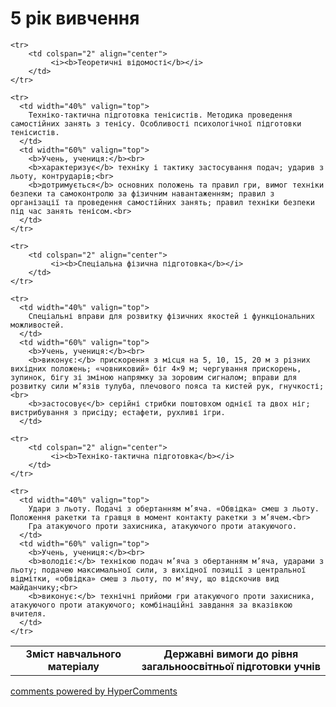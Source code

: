 <div id="hypercomments_widget" class="js-hypercomments-widget invisible"></div>

5 рік вивчення
=============================

<table>
  <body>
    <tr>
      <td width="40%" align="center">
        <b>Зміст навчального матеріалу</b>
      </td>
      <td width="60%" align="center" valign="top">
        <b>Державні вимоги до рівня загальноосвітньої підготовки учнів</b>
      </td>
    </tr>

    <tr>
    	<td colspan="2" align="center">
    		 <i><b>Теоретичні відомості</b></i>
    	</td>
    </tr>

    <tr>
      <td width="40%" valign="top">
        Техніко-тактична підготовка тенісистів. Методика проведення самостійних занять з тенісу. Особливості психологічної підготовки тенісистів.
      </td>
      <td width="60%" valign="top">
        <b>Учень, учениця:</b><br>
        <b>характеризує</b> техніку і тактику застосування подач; ударив з льоту, контрударів;<br>
        <b>дотримується</b> основних положень та правил гри, вимог техніки безпеки та самоконтролю за фізичним навантаженням; правил з організації та проведення самостійних занять; правил техніки безпеки під час занять тенісом.<br>
      </td>
    </tr>

    <tr>
    	<td colspan="2" align="center">
    		 <i><b>Спеціальна фізична підготовка</b></i>
    	</td>
    </tr>

    <tr>
      <td width="40%" valign="top">
        Спеціальні вправи для розвитку фізичних якостей і функціональних можливостей.
      </td>
      <td width="60%" valign="top">
        <b>Учень, учениця:</b><br>
        <b>виконує:</b> прискорення з місця на 5, 10, 15, 20 м з різних вихідних положень; «човниковий» біг 4×9 м; чергування прискорень, зупинок, бігу зі зміною напрямку за зоровим сигналом; вправи для розвитку сили м’язів тулуба, плечового пояса та кистей рук, гнучкості;<br>
        <b>застосовує</b> серійні стрибки поштовхом однієї та двох ніг; вистрибування з присіду; естафети, рухливі ігри.
      </td>

    <tr>
    	<td colspan="2" align="center">
    		 <i><b>Техніко-тактична підготовка</b></i>
    	</td>
    </tr>

    <tr>
      <td width="40%" valign="top">
        Удари з льоту. Подачі з обертанням м’яча. «Обвідка» смеш з льоту. Положення ракетки та гравця в момент контакту ракетки з м’ячем.<br>
        Гра атакуючого проти захисника, атакуючого проти атакуючого.
      </td>
      <td width="60%" valign="top">
        <b>Учень, учениця:</b><br>
        <b>володіє:</b> технікою подач м’яча з обертанням м’яча, ударами з льоту; подачею максимальної сили, з вихідної позиції з центральної відмітки, «обвідка» смеш з льоту, по м'ячу, що відскочив вид майданчику;<br>
        <b>виконує:</b> технічні прийоми гри атакуючого проти захисника, атакуючого проти атакуючого; комбінаційні завдання за вказівкою вчителя.
      </td>
    </tr>
  </body>
</table>

<div class="js-hypercomments-container">
    <a href="http://hypercomments.com" class="hc-link" title="comments widget">comments powered by HyperComments</a>
</div>